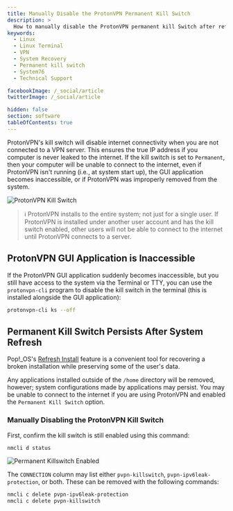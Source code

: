 ```yaml
---
title: Manually Disable the ProtonVPN Permanent Kill Switch
description: >
  How to manually disable the ProtonVPN permanent kill Switch after refreshing Pop!_OS.
keywords:
  - Linux
  - Linux Terminal
  - VPN
  - System Recovery
  - Permanent kill switch
  - System76
  - Technical Support

facebookImage: /_social/article
twitterImage: /_social/article

hidden: false
section: software
tableOfContents: true
---
```


ProtonVPN's kill switch will disable internet connectivity when you are not connected to a VPN server. This ensures the true IP address if you computer is never leaked to the internet. If the kill switch is set to `Permanent`, then your computer will be unable to connect to the internet, even if ProtonVPN isn't running (i.e., at system start up), the GUI application becomes inaccessible, or if ProtonVPN was improperly removed from the system.

![ProtonVPN Kill Switch](images/fix-pvpn-killswitch/proton-killswitch.png)

> ℹ️ ProtonVPN installs to the entire system; not just for a single user. If ProtonVPN is installed under another user account and has the kill switch enabled, other users will not be able to connect to the internet until ProtonVPN connects to a server.

## ProtonVPN GUI Application is Inaccessible

If the ProtonVPN GUI application suddenly becomes inaccessible, but you still have access to the system via the Terminal or TTY, you can use the `protonvpn-cli` program to disable the kill switch in the terminal (this is installed alongside the GUI application):

```bash
protonvpn-cli ks --off
```

## Permanent Kill Switch Persists After System Refresh

Pop!\_OS's [Refresh Install](/articles/pop-recovery) feature is a convenient tool for recovering a broken installation while preserving some of the user's data.

Any applications installed outside of the `/home` directory will be removed, however; system configurations made by applications may persist. You may be unable to connect to the internet if you are using ProtonVPN and enabled the `Permanent Kill Switch` option.

### Manually Disabling the ProtonVPN Kill Switch

First, confirm the kill switch is still enabled using this command:

```bash
nmcli d status
```

![Permanent Killswitch Enabled](images/fix-pvpn-killswitch/confirm-with-nmcli.png)

The `CONNECTION` column may list either `pvpn-killswitch`, `pvpn-ipv6leak-protection`, or both. These can be removed with the following commands:

```bash
nmcli c delete pvpn-ipv6leak-protection 
nmcli c delete pvpn-killswitch
```
